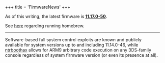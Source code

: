 +++
title = 'FirmwareNews'
+++

As of this writing, the latest firmware is
**[11.17.0-50](11.17.0-50 "wikilink")**.

See [here](Homebrew_Exploits "wikilink") regarding running homebrew.

------------------------------------------------------------------------

Software-based full system control exploits are known and publicly
available for system versions up to and including 11.14.0-46, while
[ntrboothax](Bootloader#non-nand-firm-boot "wikilink") allows for ARM9
arbitrary code execution on any 3DS-family console regardless of system
firmware version (or even its presence at all).

